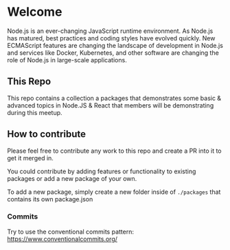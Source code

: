 # Welcome
Node.js is an ever-changing JavaScript runtime environment. As Node.js has matured, best practices and coding styles have evolved quickly. New ECMAScript features are changing the landscape of development in Node.js and services like Docker, Kubernetes, and other software are changing the role of Node.js in large-scale applications.

## This Repo
This repo contains a collection a packages that demonstrates some basic & advanced topics in Node.JS & React that members will be demonstrating during this meetup.

## How to contribute
Please feel free to contribute any work to this repo and create a PR into it to get it merged in. 

You could contribute by adding features or functionality to existing packages or add a new package of your own.

To add a new package, simply create a new folder inside of `./packages` that contains its own package.json

### Commits
Try to use the conventional commits pattern: https://www.conventionalcommits.org/ 